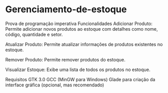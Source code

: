 # Gerenciamento-de-estoque
Prova de programação imperativa
Funcionalidades
Adicionar Produto: Permite adicionar novos produtos ao estoque com detalhes como nome, código, quantidade e setor.

Atualizar Produto: Permite atualizar informações de produtos existentes no estoque.

Remover Produto: Permite remover produtos do estoque.

Visualizar Estoque: Exibe uma lista de todos os produtos no estoque.

Requisitos
GTK 3.0
GCC (MinGW para Windows)
Glade para criação da interface gráfica (opcional, mas recomendado)
